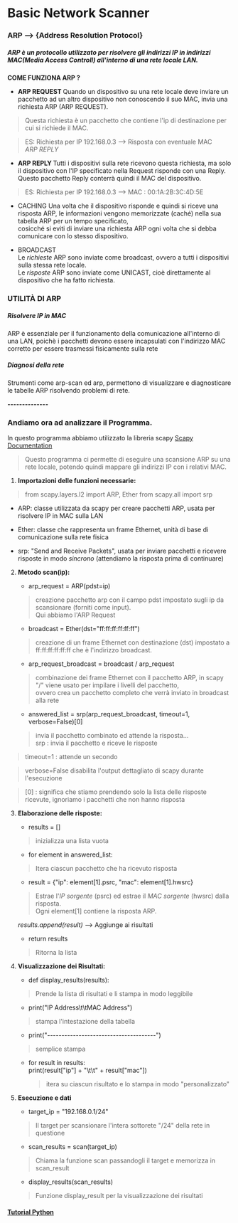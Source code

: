 
# Basic Network Scanner   
### ARP -->  {Address Resolution Protocol}  
  
#####  ARP è un protocollo utilizzato per risolvere gli indirizzi IP in indirizzi *MAC*(Media Access Controll) all'interno di una rete locale *LAN*.  
  
<strong>COME FUNZIONA ARP ? </strong>
  
* <strong>ARP REQUEST </strong> 
Quando un dispositivo su una rete locale deve inviare un pacchetto ad un altro dispositivo non conoscendo il suo MAC, invia una richiesta ARP (ARP REQUEST).  

>Questa richiesta è un pacchetto che contiene l'ip di destinazione per cui si richiede il MAC.  
  
 >ES: Richiesta per IP 192.168.0.3 --> Risposta con eventuale MAC  
*ARP REPLY*  

* <strong>ARP REPLY </strong> 
Tutti i dispositivi sulla rete ricevono questa richiesta, ma solo il dispositivo con l'IP specificato nella Request risponde con una Reply.  
Questo pacchetto Reply conterrà quindi il MAC del dispositivo.  
  
>ES: Richiesta per IP 192.168.0.3 --> MAC : 00:1A:2B:3C:4D:5E  

* CACHING
Una volta che il dispositivo risponde e quindi si riceve una risposta ARP, le informazioni vengono memorizzate (caché) nella sua tabella ARP per un tempo specificato,  
cosicché si eviti di inviare una richiesta ARP ogni volta che si debba comunicare con lo stesso dispositivo.  
  
* BROADCAST  
Le _richieste_ ARP sono inviate come broadcast, ovvero a tutti i dispositivi sulla stessa rete locale.  
Le _risposte_ ARP sono inviate come UNICAST, cioè direttamente al dispositivo che ha fatto richiesta.  
  
### UTILITÀ DI ARP 

##### Risolvere IP in MAC  
ARP è essenziale per il funzionamento della comunicazione all'interno di una LAN, poichè i pacchetti devono essere incapsulati con l'indirizzo MAC corretto per essere trasmessi fisicamente sulla rete  
  
##### Diagnosi della rete
Strumenti come arp-scan ed arp, permettono di visualizzare e diagnosticare le tabelle ARP risolvendo problemi di rete.  
  
<strong>--------------</strong>  
  
### Andiamo ora ad analizzare il Programma.
 
In questo programma abbiamo utilizzato la libreria scapy [Scapy Documentation](https://scapy.readthedocs.io/en/latest/)  
  
> Questo programma ci permette di eseguire una scansione ARP su una rete locale, potendo quindi mappare gli indirizzi IP con i relativi MAC.  
  
1) <strong>Importazioni delle funzioni necessarie:</strong>  
  
  >from scapy.layers.l2 import ARP, Ether
   from scapy.all import srp  
  
* ARP: classe utilizzata da scapy per creare pacchetti ARP, usata per risolvere IP in MAC sulla LAN  
  
* Ether: classe che rappresenta un frame Ethernet, unità di base di comunicazione sulla rete fisica  
  
* srp: "Send and Receive Packets", usata per inviare pacchetti e ricevere risposte in modo _sincrono_ (attendiamo la risposta prima di continuare)  
  
2) <strong> Metodo scan(ip):  </strong>
  
   * arp_request = ARP(pdst=ip) 
	> creazione pacchetto arp con il campo pdst impostato sugli ip da
	scansionare (forniti come input).  
    Qui abbiamo l'ARP Request  
  
    * broadcast = Ether(dst="ff:ff:ff:ff:ff:ff")
    > creazione di un frame Ethernet con destinazione (dst) impostato a ff:ff:ff:ff:ff:ff che è l'indirizzo broadcast.  
  
    * arp_request_broadcast = broadcast / arp_request
    > combinazione dei frame Ethernet con il pacchetto ARP, in scapy "/" viene usato per impilare i livelli del pacchetto,   
    ovvero crea un pacchetto completo che verrà inviato in broadcast alla rete  
     
    * answered_list = srp(arp_request_broadcast, timeout=1, verbose=False)[0]
    > invia il pacchetto combinato ed attende la risposta...  
srp : invia il pacchetto e riceve le risposte  
  
> timeout=1 : attende un secondo  
  
> verbose=False disabilita l'output dettagliato di scapy durante l'esecuzione  
  
> [0] : significa che stiamo prendendo solo la lista delle risposte ricevute, ignoriamo i pacchetti che non hanno risposta  
  
  
3) <strong>Elaborazione delle risposte: </strong> 
  
    * results = []
    > inizializza una lista vuota  
  
    * for element in answered_list:
    > Itera ciascun pacchetto che ha ricevuto risposta  
  
    * result = {"ip": element[1].psrc, "mac": element[1].hwsrc}
    > Estrae l'_IP sorgente_ (psrc) ed estrae il _MAC sorgente_ (hwsrc) dalla risposta.  
    Ogni element[1] contiene la risposta ARP.  
  
    *results.append(result)* -->  Aggiunge ai risultati  
  
    * return results
    > Ritorna la lista  
  
4) <strong>Visualizzazione dei Risultati:  </strong>
  
    * def display_results(results):
    > Prende la lista di risultati e li stampa in modo leggibile  
  
    * print("IP Address\t\tMAC Address")
    > stampa l'intestazione della tabella  
  
    * print("--------------------------------------")
    > semplice stampa  
  
    * for result in results:  
        print(result["ip"] + "\t\t" + result["mac"])
       > itera su ciascun risultato e lo stampa in modo "personalizzato"  
  
5) <strong>Esecuzione e dati  </strong>
  
   * target_ip = "192.168.0.1/24"
   > Il target per scansionare l'intera sottorete "/24" della rete in questione  
   
   * scan_results = scan(target_ip)
   > Chiama la funzione scan passandogli il target e memorizza in scan_result  
  
   * display_results(scan_results)
   > Funzione display_result per la visualizzazione dei risultati  
   
  
  
  
#### [Tutorial Python](https://docs.python.org/3/tutorial/)
